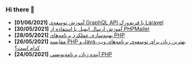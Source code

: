 ### Hi there 👋

<!-- posts -->
* **[01/06/2021]** [آموزش توسعه‌ی GraphQL API با فریم‌ورک Laravel](https://liara.ir/blog/%d8%a2%d9%85%d9%88%d8%b2%d8%b4-%d8%aa%d9%88%d8%b3%d8%b9%d9%87%e2%80%8c%db%8c-graphql-api-%d8%a8%d8%a7-%d9%81%d8%b1%db%8c%d9%85%e2%80%8c%d9%88%d8%b1%da%a9-laravel/ "آموزش توسعه‌ی GraphQL API با فریم‌ورک Laravel")
* **[30/05/2021]** [آموزش ارسال ایمیل با استفاده از PHPMailer](https://liara.ir/blog/%d8%a2%d9%85%d9%88%d8%b2%d8%b4-%d8%a7%d8%b1%d8%b3%d8%a7%d9%84-%d8%a7%db%8c%d9%85%db%8c%d9%84-%d8%a8%d8%a7-%d8%a7%d8%b3%d8%aa%d9%81%d8%a7%d8%af%d9%87-%d8%a7%d8%b2-phpmailer/ "آموزش ارسال ایمیل با استفاده از PHPMailer")
* **[28/05/2021]** [بهینه‌سازی عملکرد برنامه‌های PHP](https://liara.ir/blog/%d8%a8%d9%87%db%8c%d9%86%d9%87%e2%80%8c%d8%b3%d8%a7%d8%b2%db%8c-%d8%b9%d9%85%d9%84%da%a9%d8%b1%d8%af-%d8%a8%d8%b1%d9%86%d8%a7%d9%85%d9%87%e2%80%8c%d9%87%d8%a7%db%8c-php/ "بهینه‌سازی عملکرد برنامه‌های PHP")
* **[26/05/2021]** [مقایسه PHP و Java، بهترین زبان برای توسعه‌ی برنامه‌های وب کدام است؟](https://liara.ir/blog/%d9%85%d9%82%d8%a7%db%8c%d8%b3%d9%87-php-%d9%88-java%d8%8c-%d8%a8%d9%87%d8%aa%d8%b1%db%8c%d9%86-%d8%b2%d8%a8%d8%a7%d9%86-%d8%a8%d8%b1%d8%a7%db%8c-%d8%aa%d9%88%d8%b3%d8%b9%d9%87%e2%80%8c%db%8c-%d8%a8/ "مقایسه PHP و Java، بهترین زبان برای توسعه‌ی برنامه‌های وب کدام است؟")
* **[24/05/2021]** [آینده زبان برنامه‌نویسی PHP](https://liara.ir/blog/%d8%a2%db%8c%d9%86%d8%af%d9%87-%d8%b2%d8%a8%d8%a7%d9%86-%d8%a8%d8%b1%d9%86%d8%a7%d9%85%d9%87%e2%80%8c%d9%86%d9%88%db%8c%d8%b3%db%8c-php/ "آینده زبان برنامه‌نویسی PHP")<!-- /posts -->
